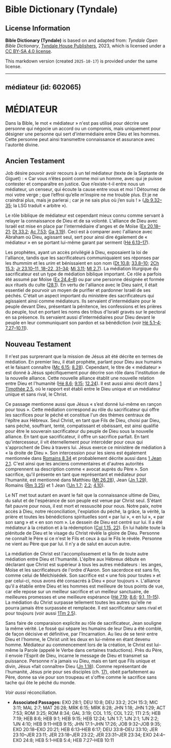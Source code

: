 # Bible Dictionary (Tyndale)

## License Information

**Bible Dictionary (Tyndale)** is based on and adapted from: _Tyndale Open Bible Dictionary_, [Tyndale House Publishers](https://tyndaleopenresources.com/), 2023, which is licensed under a [CC BY-SA 4.0 license](https://creativecommons.org/licenses/by-sa/4.0/legalcode.en).

This markdown version (created `2025-10-17`) is provided under the same license.



--------------------------------

## médiateur (id: 602065)

MÉDIATEUR
=========

Dans la Bible, le mot « médiateur » n'est pas utilisé pour décrire une personne qui négocie un accord ou un compromis, mais uniquement pour désigner une personne qui sert d'intermédiaire entre Dieu et les hommes. Cette personne peut ainsi transmettre connaissance et assurance avec l'autorité divine.

Ancien Testament
----------------

Job désire pouvoir avoir recours à un tel médiateur (texte de la Septante de Giguet) : « Car vous n’êtes point comme moi un homme, avec qui je puisse contester et comparaître en justice. Que n’existe\-t\-il entre nous un médiateur, un censeur, qui écoute la cause entre vous et moi ! Détournez de moi votre verge ; que l’effroi qu’elle m’inspire ne me trouble plus. Et je ne craindrai plus, mais je parlerai ; car je ne sais plus où j’en suis ! » ([Jb 9\.32–35](https://ref.ly/Job9:32-Job9:35); la LSG traduit « arbitre »).

Le rôle biblique de médiateur est cependant mieux connu comme servant à relayer la connaissance de Dieu et de sa volonté. L'alliance de Dieu avec Israël est mise en place par l'intermédiaire d'anges et de Moïse ([Ex 20\.18–21](https://ref.ly/Exod20:18-Exod20:21); [Dt 33\.2](https://ref.ly/Deut33:2); [Ac 7\.53](https://ref.ly/Acts7:53); [Ga 3\.19](https://ref.ly/Gal3:19)). Ceci est à comparer avec l'alliance avec Abraham où Dieu, agissant seul, sert pour ainsi dire également de « médiateur » en se portant lui\-même garant par serment ([Hé 6\.13–17](https://ref.ly/Heb6:13-Heb6:17)). 

Les prophètes, ayant un accès privilégié à Dieu, exposaient la loi de l'alliance, tandis que les sacrificateurs communiquaient ses réponses par les *thummim* et les *urim* et bénissaient en son nom ([Dt 10\.8](https://ref.ly/Deut10:8); [33\.8–10](https://ref.ly/Deut33:8-Deut33:10); [2Ch 15\.3](https://ref.ly/2Chr15:3); [Jr 23\.10–11, 18–22, 31–34](https://ref.ly/Jer23:10-Jer23:11,Jer23:18-Jer23:22,Jer23:31-Jer23:34); [Mi 3\.11](https://ref.ly/Mic3:11); [Ml 2\.7](https://ref.ly/Mal2:7)). La médiation liturgique du sacrificateur est un type de médiation biblique important. Ce rôle a parfois été assumé par Moïse ([Ex 24\.4–8](https://ref.ly/Exod24:4-Exod24:8)) ou par une personne désignée et formée aux rituels du culte ([28\.1](https://ref.ly/Exod28:1)). En vertu de l'alliance avec le Dieu saint, il était essentiel de pourvoir un moyen de purifier et pardonner Israël de ses péchés. C'était un aspect important du ministère des sacrificateurs qui agissaient ainsi comme médiateurs. Ils servaient d'intermédiaire pour le peuple devant Dieu, présentant la pénitence, les confessions et les prières du peuple, tout en portant les noms des tribus d'Israël gravés sur le pectoral en sa présence. Ils servaient aussi d'intermédiaires pour Dieu devant le peuple en leur communiquant son pardon et sa bénédiction (voir [Hé 5\.1–4](https://ref.ly/Heb5:1-Heb5:4); [7\.27–10\.11](https://ref.ly/Heb7:27-Heb10:11)).

Nouveau Testament
-----------------

Il n'est pas surprenant que la mission de Jésus ait été décrite en termes de médiation. En premier lieu, il était prophète, parlant pour Dieu aux humains et le faisant connaître ([Mc 6\.15](https://ref.ly/Mark6:15); [8\.28](https://ref.ly/Mark8:28)). Cependant, le titre de « médiateur » est donné à Jésus spécifiquement pour décrire son rôle dans l'institution de la nouvelle alliance. Cette nouvelle alliance établit une nouvelle relation entre Dieu et l'humanité ([Hé 8\.6](https://ref.ly/Heb8:6); [9\.15](https://ref.ly/Heb9:15); [12\.24](https://ref.ly/Heb12:24)). Il est aussi ainsi décrit dans [1 Timothée 2\.5](https://ref.ly/1Tim2:5), où le rapport est établi entre le Dieu unique et un médiateur unique et sans rival, le Christ.

Ce passage mentionne aussi que Jésus « s’est donné lui\-même en rançon pour tous ». Cette médiation correspond au rôle du sacrificateur qui offre les sacrifices pour le péché et constitue l'un des thèmes centraux de l'épître aux Hébreux. Seul Christ, en tant que Fils de Dieu, choisi par Dieu, sans péché, souffrant, tenté, compatissant et obéissant, est ainsi qualifié pour être le souverain sacrificateur du peuple de Dieu sous la nouvelle alliance. En tant que sacrificateur, il offre un sacrifice parfait. En tant qu'intercesseur, il vit éternellement pour intercéder pour ceux qui s'approchent de Dieu à travers lui. Jésus exerce ce ministère de médiation à « la droite de Dieu ». Son intercession pour les siens est également mentionnée dans [Romains 8\.34](https://ref.ly/Rom8:34) et probablement décrite aussi dans [1 Jean 2\.1](https://ref.ly/1John2:1). C'est ainsi que les anciens commentaires et d'autres autorités comprennent sa description comme « avocat auprès du Père ». Son sacrifice, qu'il présente en tant que représentant et médiateur pour l'humanité, est mentionné dans Matthieu ([Mt 26\.28](https://ref.ly/Matt26:28)), Jean ([Jn 1\.29](https://ref.ly/John1:29)), Romains ([Rm 3\.25](https://ref.ly/Rom3:25)) et 1 Jean ([1Jn 1\.7](https://ref.ly/1John1:7); [2\.2](https://ref.ly/1John2:2); [4\.10](https://ref.ly/1John4:10)).

Le NT met tout autant en avant le fait que la connaissance ultime de Dieu, du salut et de l'espérance de son peuple est venue par Christ seul. S'étant fait pauvre pour nous, il est mort et ressuscité pour nous. Notre paix, notre accès à Dieu, notre réconciliation, l'expiation du péché, la grâce, la vérité, la prière et toutes les bénédictions spirituelles sont « par lui », « en lui », « par son sang » et « en son nom ». Le dessein de Dieu est centré sur lui. Il a été médiateur à la création et à la rédemption ([Col 1\.15, 22](https://ref.ly/Col1:15,Col1:22)). En lui habite toute la plénitude de Dieu et le visage du Christ révèle la gloire de Dieu. Personne ne connaît le Père si ce n'est le Fils et ceux à qui le Fils le révèle. Personne ne vient au Père que par lui. Il n'y a de salut en aucun autre.

La médiation de Christ est l'accomplissement et la fin de toute autre médiation entre Dieu et l'humanité. L'épître aux Hébreux débute en déclarant que Christ est supérieur à tous les autres médiateurs : les anges, Moïse et les sacrificateurs de l'ordre d'Aaron. Son sacerdoce est sans fin, comme celui de Melchisédek. Son sacrifice est « une fois pour toutes » et par celui\-ci, nous avons été consacrés à Dieu « pour toujours ». L'alliance qu'il a établie entre Dieu et les hommes est meilleure de tous points de vue, car elle repose sur un meilleur sacrifice et un meilleur sanctuaire, de meilleures promesses et une meilleure espérance ([Hé 7\.19](https://ref.ly/Heb7:19); [8\.6](https://ref.ly/Heb8:6); [9\.1, 11–15](https://ref.ly/Heb9:1,Heb9:11-Heb9:15)). La médiation du Christ surpasse tellement toutes les autres qu'elle ne pourra jamais être surpassée et remplacée. Il est sacrificateur sans rival et pour toujours (voir aussi [1Tm 2\.5](https://ref.ly/1Tim2:5)).

Sans faire de comparaison explicite au rôle de sacrificateur, Jean souligne la même vérité. Le fossé qui sépare les humains de leur Dieu a été comblé, de façon décisive et définitive, par l'Incarnation. Au lieu de se tenir entre Dieu et l'homme, le Christ unit les deux en lui\-même en étant devenu homme. Médiateur au commencement lors de la création, le Christ est lui\-même la Parole (appelé le Verbe dans certaines traductions). Près du Père, il envoie l'Esprit de Dieu, incarne le message de Dieu et transmet sa puissance. Personne n'a jamais vu Dieu, mais en tant que Fils unique et divin, Jésus «fait connaître» Dieu ([Jn 1\.18](https://ref.ly/John1:18)). Comme représentant de l'humanité, Jésus prie pour ses disciples (ch. [17](https://ref.ly/John17:1-John17:26)), obéit parfaitement au Père, donne sa vie pour son troupeau et s'offre comme le sacrifice sans tache qui ôte le péché du monde.

*Voir aussi* réconciliation.

* **Associated Passages:** EXO 28:1; DEU 10:8; DEU 33:2; 2CH 15:3; MIC 3:11; MAL 2:7; MAT 26:28; MRK 6:15; MRK 8:28; JHN 1:18; JHN 1:29; ACT 7:53; ROM 3:25; ROM 8:34; GAL 3:19; COL 1:15; COL 1:22; 1TI 2:5; HEB 7:19; HEB 8:6; HEB 9:1; HEB 9:15; HEB 12:24; 1JN 1:7; 1JN 2:1; 1JN 2:2; 1JN 4:10; HEB 9:11–HEB 9:15; JHN 17:1–JHN 17:26; JOB 9:32–JOB 9:35; EXO 20:18–EXO 20:21; HEB 6:13–HEB 6:17; DEU 33:8–DEU 33:10; JER 23:10–JER 23:11; JER 23:18–JER 23:22; JER 23:31–JER 23:34; EXO 24:4–EXO 24:8; HEB 5:1–HEB 5:4; HEB 7:27–HEB 10:11

